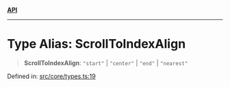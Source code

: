 [**API**](../../API.md)

***

# Type Alias: ScrollToIndexAlign

> **ScrollToIndexAlign**: `"start"` \| `"center"` \| `"end"` \| `"nearest"`

Defined in: [src/core/types.ts:19](https://github.com/inokawa/virtua/blob/7faa1c9626ffccb8cf89f6e34847fc072e89e4cf/src/core/types.ts#L19)
